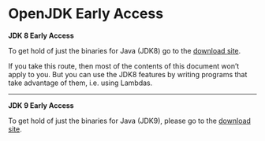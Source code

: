 # OpenJDK Early Access

**JDK 8 Early Access**

To get hold of just the binaries for Java (JDK8) go to the [download site](https://jdk8.java.net/download.html).

If you take this route, then most of the contents of this document won’t apply to you. But you can use the JDK8 features by writing programs that take advantage of them, i.e. using Lambdas.

---
**JDK 9 Early Access**

To get hold of just the binaries for Java (JDK9), please go to the [download site](https://jdk9.java.net/download/).